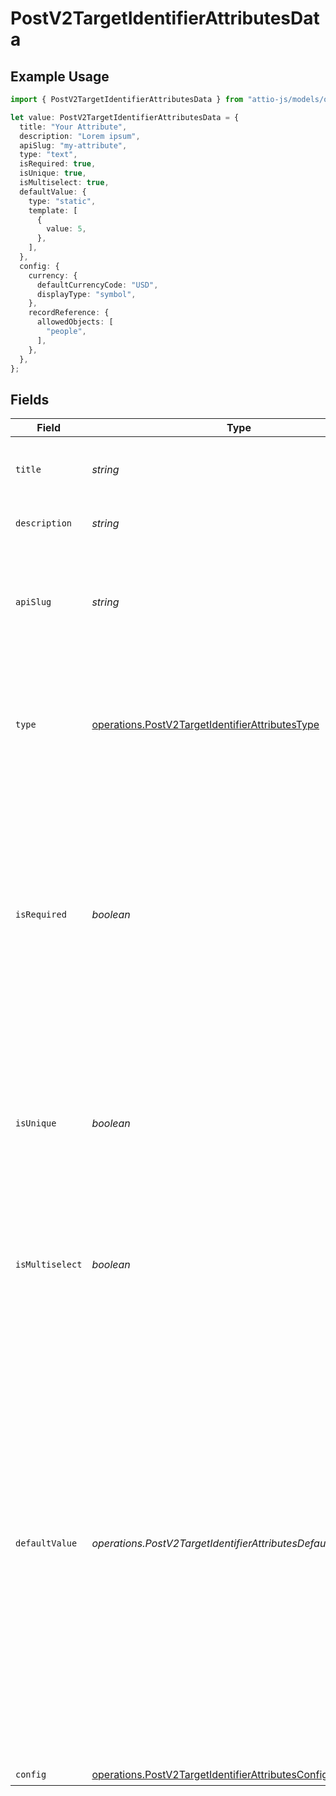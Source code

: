 # PostV2TargetIdentifierAttributesData

## Example Usage

```typescript
import { PostV2TargetIdentifierAttributesData } from "attio-js/models/operations/postv2targetidentifierattributes.js";

let value: PostV2TargetIdentifierAttributesData = {
  title: "Your Attribute",
  description: "Lorem ipsum",
  apiSlug: "my-attribute",
  type: "text",
  isRequired: true,
  isUnique: true,
  isMultiselect: true,
  defaultValue: {
    type: "static",
    template: [
      {
        value: 5,
      },
    ],
  },
  config: {
    currency: {
      defaultCurrencyCode: "USD",
      displayType: "symbol",
    },
    recordReference: {
      allowedObjects: [
        "people",
      ],
    },
  },
};
```

## Fields

| Field                                                                                                                                                                                                                                                                                                                                                                                                                                 | Type                                                                                                                                                                                                                                                                                                                                                                                                                                  | Required                                                                                                                                                                                                                                                                                                                                                                                                                              | Description                                                                                                                                                                                                                                                                                                                                                                                                                           | Example                                                                                                                                                                                                                                                                                                                                                                                                                               |
| ------------------------------------------------------------------------------------------------------------------------------------------------------------------------------------------------------------------------------------------------------------------------------------------------------------------------------------------------------------------------------------------------------------------------------------- | ------------------------------------------------------------------------------------------------------------------------------------------------------------------------------------------------------------------------------------------------------------------------------------------------------------------------------------------------------------------------------------------------------------------------------------- | ------------------------------------------------------------------------------------------------------------------------------------------------------------------------------------------------------------------------------------------------------------------------------------------------------------------------------------------------------------------------------------------------------------------------------------- | ------------------------------------------------------------------------------------------------------------------------------------------------------------------------------------------------------------------------------------------------------------------------------------------------------------------------------------------------------------------------------------------------------------------------------------- | ------------------------------------------------------------------------------------------------------------------------------------------------------------------------------------------------------------------------------------------------------------------------------------------------------------------------------------------------------------------------------------------------------------------------------------- |
| `title`                                                                                                                                                                                                                                                                                                                                                                                                                               | *string*                                                                                                                                                                                                                                                                                                                                                                                                                              | :heavy_check_mark:                                                                                                                                                                                                                                                                                                                                                                                                                    | The name of the attribute. The title will be visible across Attio's UI.                                                                                                                                                                                                                                                                                                                                                               | Your Attribute                                                                                                                                                                                                                                                                                                                                                                                                                        |
| `description`                                                                                                                                                                                                                                                                                                                                                                                                                         | *string*                                                                                                                                                                                                                                                                                                                                                                                                                              | :heavy_check_mark:                                                                                                                                                                                                                                                                                                                                                                                                                    | A text description for the attribute.                                                                                                                                                                                                                                                                                                                                                                                                 | Lorem ipsum                                                                                                                                                                                                                                                                                                                                                                                                                           |
| `apiSlug`                                                                                                                                                                                                                                                                                                                                                                                                                             | *string*                                                                                                                                                                                                                                                                                                                                                                                                                              | :heavy_check_mark:                                                                                                                                                                                                                                                                                                                                                                                                                    | A unique, human-readable slug to access the attribute through URLs and API calls. Formatted in snake case.                                                                                                                                                                                                                                                                                                                            | my-attribute                                                                                                                                                                                                                                                                                                                                                                                                                          |
| `type`                                                                                                                                                                                                                                                                                                                                                                                                                                | [operations.PostV2TargetIdentifierAttributesType](../../models/operations/postv2targetidentifierattributestype.md)                                                                                                                                                                                                                                                                                                                    | :heavy_check_mark:                                                                                                                                                                                                                                                                                                                                                                                                                    | The type of the attribute. This value affects the possible `config` values. Attributes of type "status" are not supported on objects.                                                                                                                                                                                                                                                                                                 | text                                                                                                                                                                                                                                                                                                                                                                                                                                  |
| `isRequired`                                                                                                                                                                                                                                                                                                                                                                                                                          | *boolean*                                                                                                                                                                                                                                                                                                                                                                                                                             | :heavy_check_mark:                                                                                                                                                                                                                                                                                                                                                                                                                    | When `is_required` is `true`, new records/entries must have a value for this attribute. If `false`, values may be `null`. This value does not affect existing data and you do not need to backfill `null` values if changing `is_required` from `false` to `true`.                                                                                                                                                                    | true                                                                                                                                                                                                                                                                                                                                                                                                                                  |
| `isUnique`                                                                                                                                                                                                                                                                                                                                                                                                                            | *boolean*                                                                                                                                                                                                                                                                                                                                                                                                                             | :heavy_check_mark:                                                                                                                                                                                                                                                                                                                                                                                                                    | Whether or not new values for this attribute must be unique. Uniqueness restrictions are only applied to new data and do not apply retroactively to previously created data.                                                                                                                                                                                                                                                          | true                                                                                                                                                                                                                                                                                                                                                                                                                                  |
| `isMultiselect`                                                                                                                                                                                                                                                                                                                                                                                                                       | *boolean*                                                                                                                                                                                                                                                                                                                                                                                                                             | :heavy_check_mark:                                                                                                                                                                                                                                                                                                                                                                                                                    | Whether or not this attribute can have multiple values. Multiselect is only available on some value types.                                                                                                                                                                                                                                                                                                                            | true                                                                                                                                                                                                                                                                                                                                                                                                                                  |
| `defaultValue`                                                                                                                                                                                                                                                                                                                                                                                                                        | *operations.PostV2TargetIdentifierAttributesDefaultValueUnion*                                                                                                                                                                                                                                                                                                                                                                        | :heavy_minus_sign:                                                                                                                                                                                                                                                                                                                                                                                                                    | The default value for this attribute. Static values are used to directly populate values using their contents. Dynamic values are used to lookup data at the point of creation. For example, you could use a dynamic value to insert a value for the currently logged in user. Which default values are available is dependent on the type of the attribute. Default values are not currently supported on people or company objects. | {<br/>"type": "static",<br/>"template": [<br/>{<br/>"value": 5<br/>}<br/>]<br/>}                                                                                                                                                                                                                                                                                                                                                      |
| `config`                                                                                                                                                                                                                                                                                                                                                                                                                              | [operations.PostV2TargetIdentifierAttributesConfig](../../models/operations/postv2targetidentifierattributesconfig.md)                                                                                                                                                                                                                                                                                                                | :heavy_check_mark:                                                                                                                                                                                                                                                                                                                                                                                                                    | N/A                                                                                                                                                                                                                                                                                                                                                                                                                                   |                                                                                                                                                                                                                                                                                                                                                                                                                                       |